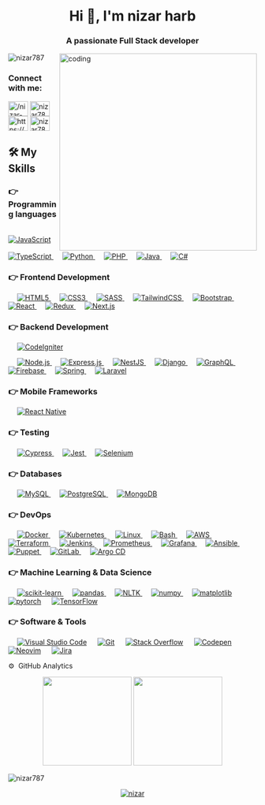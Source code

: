 <h1 align="center">Hi 👋, I'm nizar harb</h1>
<h3 align="center">A passionate Full Stack developer</h3>
<img align="right" alt="coding" width="400" src="https://c.tenor.com/qJ5evVs-_uUAAAAC/coding.gif">

<p align="left"> <img src="https://komarev.com/ghpvc/?username=nizar787&label=Profile%20views&color=0e75b6&style=flat" alt="nizar787" /> </p>

<h3 align="left">Connect with me:</h3>
<p align="left">
<a href="https://www.linkedin.com/in/nizar-harb/" target="blank"><img align="center" src="https://raw.githubusercontent.com/rahuldkjain/github-profile-readme-generator/master/src/images/icons/Social/linked-in-alt.svg" alt="/nizar-harb-415a0376/" height="30" width="40" /></a>
<a href="https://codepen.io/nizar787" target="blank"><img align="center" src="https://raw.githubusercontent.com/rahuldkjain/github-profile-readme-generator/master/src/images/icons/Social/codepen.svg" alt="nizar787" height="30" width="40" /></a>
<a href="https://stackoverflow.com/users/17510787/nizar-harb" target="blank"><img align="center" src="https://raw.githubusercontent.com/rahuldkjain/github-profile-readme-generator/master/src/images/icons/Social/stack-overflow.svg" alt="https://stackoverflow.com/users/17510787/nizar-harb" height="30" width="40" /></a>
<a href="https://codesandbox.com/nizar787" target="blank"><img align="center" src="https://raw.githubusercontent.com/rahuldkjain/github-profile-readme-generator/master/src/images/icons/Social/codesandbox.svg" alt="nizar787" height="30" width="40" /></a>
</p>

## 🛠️ My Skills

### 👉 Programming languages

<p align="left">
  &emsp;
   <a href="https://developer.mozilla.org/en-US/docs/Web/JavaScript" target="_blank">
    <img alt="JavaScript" src="https://img.shields.io/badge/JavaScript%20-%23F7DF1E.svg?logo=javascript&logoColor=black">
  </a>
  &emsp;
  <a href="https://www.typescriptlang.org/" target="_blank">
    <img alt="TypeScript" src="https://img.shields.io/badge/typescript-%23007ACC.svg?logo=typescript&logoColor=white">
  </a>
  &emsp;
  <a href="https://www.python.org" target="_blank">
    <img alt="Python" src="https://img.shields.io/badge/Python%20-%2314354C.svg?logo=python&logoColor=white">
  </a>
  &emsp;
  <a href="https://www.php.net" target="_blank">
    <img alt="PHP" src="https://img.shields.io/badge/PHP-%23777BB4.svg?logo=php&logoColor=white">
  </a>
  &emsp;
  <a href="https://www.java.com" target="_blank">
    <img alt="Java" src="https://img.shields.io/badge/Java-%23007396.svg?logo=java&logoColor=white">
  </a>
  &emsp;
  <a href="https://www.w3schools.com/cs/" target="_blank">
    <img alt="C#" src="https://img.shields.io/badge/C%23-%23239120.svg?logo=c-sharp&logoColor=white">
  </a>
</p>

### 👉 Frontend Development

<p align="left">
  &emsp;
  <a href="https://www.w3.org/html/" target="_blank">
    <img alt="HTML5" src="https://img.shields.io/badge/HTML5%20-%23E34F26.svg?logo=html5&logoColor=white">
  </a>
  &emsp;
  <a href="https://www.w3schools.com/css/" target="_blank">
    <img alt="CSS3" src="https://img.shields.io/badge/CSS%20-%231572B6.svg?logo=css3&logoColor=white">
  </a>
  &emsp;
  <a href="https://sass-lang.com" target="_blank">
    <img alt="SASS" src="https://img.shields.io/badge/SASS-hotpink.svg?logo=SASS&logoColor=white">
  </a>
  &emsp;
  <a href="https://tailwindcss.com/" target="_blank">
    <img alt="TailwindCSS" src="https://img.shields.io/badge/tailwindcss-%2338B2AC.svg?logo=tailwind-css&logoColor=white">
  </a>
  &emsp;
  <a href="https://getbootstrap.com" target="_blank">
    <img alt="Bootstrap" src="https://img.shields.io/badge/Bootstrap-%23563D7C.svg?logo=bootstrap&logoColor=white">
  </a>
  &emsp;
  <a href="https://reactjs.org/" target="_blank">
    <img alt="React" src="https://img.shields.io/badge/react-%2320232a.svg?logo=react&logoColor=%2361DAFB">
  </a>
  &emsp;
  <a href="https://redux.js.org" target="_blank">
    <img alt="Redux" src="https://img.shields.io/badge/redux-%23593d88.svg?logo=redux&logoColor=white">
  </a>
  &emsp;
  <a href="https://nextjs.org/" target="_blank">
    <img alt="Next.js" src="https://img.shields.io/badge/next.js-%23000000.svg?logo=next.js&logoColor=white">
  </a>
</p>

### 👉 Backend Development

&emsp;
<a href="https://codeigniter.com/" target="_blank">
<img alt="CodeIgniter" src="https://img.shields.io/badge/CodeIgniter-%23D35400.svg?logo=codeigniter&logoColor=white">
</a>

<p align="left">
  &emsp;
  <a href="https://nodejs.org" target="_blank">
    <img alt="Node.js" src="https://img.shields.io/badge/Node.js-%2343853D.svg?logo=node.js&logoColor=white">
  </a>
  &emsp;
  <a href="https://expressjs.com" target="_blank">
    <img alt="Express.js" src="https://img.shields.io/badge/Express.js-%23404d59.svg?logo=express&logoColor=white">
  </a>
  &emsp;
  <a href="https://nestjs.com/" target="_blank">
    <img alt="NestJS" src="https://img.shields.io/badge/NestJS-%23E0234E.svg?logo=nestjs&logoColor=white">
  </a>
  &emsp;
  <a href="https://www.djangoproject.com/" target="_blank">
    <img alt="Django" src="https://img.shields.io/badge/Django-%23092E20.svg?logo=django&logoColor=white">
  </a>
  &emsp;
  <a href="https://graphql.org" target="_blank">
    <img alt="GraphQL" src="https://img.shields.io/badge/GraphQL-%23E10098.svg?logo=graphql&logoColor=white">
  </a>
  &emsp;
  <a href="https://firebase.google.com/" target="_blank">
    <img alt="Firebase" src="https://img.shields.io/badge/Firebase-%23FFCA28.svg?logo=firebase&logoColor=black">
  </a>
  &emsp;
  <a href="https://spring.io/" target="_blank">
    <img alt="Spring" src="https://img.shields.io/badge/Spring-%236DB33F.svg?logo=spring&logoColor=white">
  </a>
  &emsp;
  <a href="https://laravel.com/" target="_blank">
    <img alt="Laravel" src="https://img.shields.io/badge/Laravel-%23FF2D20.svg?logo=laravel&logoColor=white">
  </a>
</p>

### 👉 Mobile Frameworks

<p align="left">
  &emsp;
  <a href="https://reactnative.dev/" target="_blank">
    <img alt="React Native" src="https://img.shields.io/badge/React_Native-%2320232a.svg?logo=react&logoColor=%2361DAFB">
  </a>
</p>

### 👉 Testing

<p align="left">
  &emsp;
  <a href="https://www.cypress.io" target="_blank">
    <img alt="Cypress" src="https://img.shields.io/badge/Cypress-%23E33332.svg?logo=cypress&logoColor=white">
  </a>
  &emsp;
  <a href="https://jestjs.io" target="_blank">
    <img alt="Jest" src="https://img.shields.io/badge/Jest-%23C21325.svg?logo=jest&logoColor=white">
  </a>
  &emsp;
  <a href="https://www.selenium.dev" target="_blank">
    <img alt="Selenium" src="https://img.shields.io/badge/Selenium-%2343B02A.svg?logo=selenium&logoColor=white">
  </a>
</p>

### 👉 Databases

<p align="left">
  &emsp;
  <a href="https://www.mysql.com/" target="_blank">
    <img alt="MySQL" src="https://img.shields.io/badge/MySQL-%234479A1.svg?logo=mysql&logoColor=white">
  </a>
  &emsp;
  <a href="https://www.postgresql.org" target="_blank">
    <img alt="PostgreSQL" src="https://img.shields.io/badge/PostgreSQL-%23316192.svg?logo=postgresql&logoColor=white">
  </a>
  &emsp;
  <a href="https://www.mongodb.com/" target="_blank">
    <img alt="MongoDB" src="https://img.shields.io/badge/MongoDB-%234ea94b.svg?logo=mongodb&logoColor=white">
  </a>
</p>

### 👉 DevOps

<p align="left">
  &emsp;
  <a href="https://www.docker.com/" target="_blank">
    <img alt="Docker" src="https://img.shields.io/badge/Docker-%232496ED.svg?logo=docker&logoColor=white">
  </a>
  &emsp;
  <a href="https://kubernetes.io" target="_blank">
    <img alt="Kubernetes" src="https://img.shields.io/badge/Kubernetes-%23326CE5.svg?logo=kubernetes&logoColor=white">
  </a>
  &emsp;
  <a href="https://www.linux.org/" target="_blank">
    <img alt="Linux" src="https://img.shields.io/badge/Linux-%23FCC624.svg?logo=linux&logoColor=black">
  </a>
  &emsp;
  <a href="https://www.gnu.org/software/bash/" target="_blank">
    <img alt="Bash" src="https://img.shields.io/badge/Bash-%234EAA25.svg?logo=gnu-bash&logoColor=white">
  </a>
  &emsp;
  <a href="https://aws.amazon.com" target="_blank">
    <img alt="AWS" src="https://img.shields.io/badge/AWS-%23FF9900.svg?logo=amazon-aws&logoColor=white">
  </a>
  &emsp;
  <a href="https://www.terraform.io/" target="_blank">
    <img alt="Terraform" src="https://img.shields.io/badge/Terraform-%235835CC.svg?logo=terraform&logoColor=white">
  </a>
  &emsp;
  <a href="https://www.jenkins.io" target="_blank">
    <img alt="Jenkins" src="https://img.shields.io/badge/Jenkins-%232C5263.svg?logo=jenkins&logoColor=white">
  </a>
    &emsp;
  <a href="https://prometheus.io/" target="_blank">
    <img alt="Prometheus" src="https://img.shields.io/badge/Prometheus-%23E6522C.svg?logo=prometheus&logoColor=white">
  </a>
  &emsp;
  <a href="https://grafana.com" target="_blank">
    <img alt="Grafana" src="https://img.shields.io/badge/Grafana-%23F46800.svg?logo=grafana&logoColor=white">
  </a>
  &emsp;
  <a href="https://www.ansible.com/" target="_blank">
    <img alt="Ansible" src="https://img.shields.io/badge/Ansible-%23EE0000.svg?logo=ansible&logoColor=white">
  </a>
  &emsp;
  <a href="https://puppet.com" target="_blank">
    <img alt="Puppet" src="https://img.shields.io/badge/Puppet-%23FFAE1A.svg?logo=puppet&logoColor=black">
  </a>
  &emsp;
  <a href="https://about.gitlab.com/" target="_blank">
    <img alt="GitLab" src="https://img.shields.io/badge/GitLab-%23FCA121.svg?logo=gitlab&logoColor=white">
  </a>
  &emsp;
  <a href="https://argo-cd.readthedocs.io/" target="_blank">
    <img alt="Argo CD" src="https://img.shields.io/badge/Argo%20CD-%23EF7B4D.svg?logo=argo&logoColor=white">
  </a>
</p>

### 👉 Machine Learning & Data Science

<p align="left">
  &emsp;
  <a href="https://scikit-learn.org/" target="_blank">
    <img alt="scikit-learn" src="https://img.shields.io/badge/scikit--learn-%23F7931E.svg?logo=scikit-learn&logoColor=white">
  </a>
  &emsp;
  <a href="https://pandas.pydata.org/" target="_blank">
    <img alt="pandas" src="https://img.shields.io/badge/pandas-%23150458.svg?logo=pandas&logoColor=white">
  </a>
  &emsp;
  <a href="https://www.nltk.org/" target="_blank">
    <img alt="NLTK" src="https://img.shields.io/badge/NLTK-%234B0082.svg?logo=nltk&logoColor=white">
  </a>
  &emsp;
  <a href="https://numpy.org/" target="_blank">
    <img alt="numpy" src="https://img.shields.io/badge/numpy-%23013243.svg?logo=numpy&logoColor=white">
  </a>
    &emsp;
    <a href="https://matplotlib.org/" target="_blank"><img alt="matplotlib" src="https://img.shields.io/badge/Matplotlib-%23D35400.svg?logo=matplotlib&logoColor=white"></a>
  &emsp;
    <a href="https://pytorch.org/" target="_blank"><img alt="pytorch" src="https://img.shields.io/badge/PyTorch-%23EE4C2C.svg?logo=pytorch&logoColor=white"></a>
  &emsp;
    <a href="https://www.tensorflow.org/" target="_blank"><img alt="TensorFlow" src="https://img.shields.io/badge/TensorFlow-%23FF6F00.svg?logo=tensorflow&logoColor=white"></a>

</p>

### 👉 Software & Tools

<p align="left">
  &emsp;
  <a href="#"><img alt="Visual Studio Code" src="https://img.shields.io/badge/VS%20Code-%23007ACC.svg?logo=visual-studio-code&logoColor=white"></a>
  &emsp;
  <a href="#"><img alt="Git" src="https://img.shields.io/badge/Git-%23F05032.svg?logo=git&logoColor=white"></a>
  &emsp;
  <a href="#"><img alt="Stack Overflow" src="https://img.shields.io/badge/Stack%20Overflow-%23FE7A16.svg?logo=stack-overflow&logoColor=white"></a>
  &emsp;
  <a href="#"><img alt="Codepen" src="https://img.shields.io/badge/CodePen-%23000000.svg?logo=codepen&logoColor=white"></a>
  &emsp;
  <a href="#"><img alt="Neovim" src="https://img.shields.io/badge/Neovim-%2357A143.svg?logo=neovim&logoColor=white"></a>
  &emsp;
  <a href="#"><img alt="Jira" src="https://img.shields.io/badge/Jira-%230052CC.svg?logo=jira&logoColor=white"></a>
</p>

⚙️ &nbsp;GitHub Analytics

<p align="center">
  <img height="180em" src="https://github-readme-stats-eight-theta.vercel.app/api?username=nizar787&show_icons=true&theme=algolia&include_all_commits=true&count_private=true"/>
  <img height="180em" src="https://github-readme-stats-eight-theta.vercel.app/api/top-langs/?username=nizar787&layout=compact&langs_count=10&theme=algolia&include_all_commits=true&count_private=true"/>
</p>
<p><img align="center" src="https://github-readme-streak-stats.herokuapp.com/?user=nizar787&theme=algolia&include_all_commits=true&count_private=true" alt="nizar787" /></p>
<p align="center">
  <a href="">
    <img src="https://github-profile-trophy.vercel.app/?username=nizar787&theme=algolia&margin-w=5" alt="nizar"/>
  </a>
</p>
